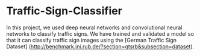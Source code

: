 # Traffic-Sign-Classifier
In this project, we used deep neural networks and convolutional neural networks to classify traffic signs. We have trained and validated a model so that it can classify traffic sign images using the [German Traffic Sign Dataset] (http://benchmark.ini.rub.de/?section=gtsrb&subsection=dataset).
